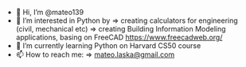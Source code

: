 - 👋 Hi, I’m @mateo139
- 👀 I’m interested in Python by
    => creating calculators for engineering (civil, mechanical etc)
    => creating Building Information Modeling applications, basing on FreeCAD https://www.freecadweb.org/
- 🌱 I’m currently learning Python on Harvard CS50 course
- 📫 How to reach me:
    => mateo.laska@gmail.com 

<!---
mateo139/mateo139 is a ✨ special ✨ repository because its `README.md` (this file) appears on your GitHub profile.
You can click the Preview link to take a look at your changes.
--->
